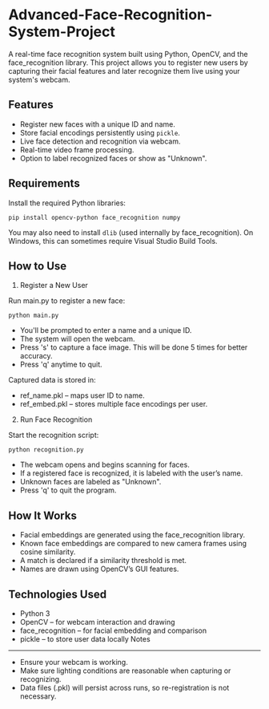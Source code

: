 # Advanced-Face-Recognition-System-Project

A real-time face recognition system built using Python, OpenCV, and the face_recognition library. This project allows you to register new users by capturing their facial features and later recognize them live using your system's webcam.

Features
--------
- Register new faces with a unique ID and name.
- Store facial encodings persistently using `pickle`.
- Live face detection and recognition via webcam.
- Real-time video frame processing.
- Option to label recognized faces or show as "Unknown".

Requirements
------------
Install the required Python libraries:

    pip install opencv-python face_recognition numpy

You may also need to install `dlib` (used internally by face_recognition). On Windows, this can sometimes require Visual Studio Build Tools.

How to Use
----------

1. Register a New User

Run main.py to register a new face:

    python main.py

- You'll be prompted to enter a name and a unique ID.
- The system will open the webcam.
- Press 's' to capture a face image. This will be done 5 times for better accuracy.
- Press 'q' anytime to quit.

Captured data is stored in:
- ref_name.pkl – maps user ID to name.
- ref_embed.pkl – stores multiple face encodings per user.

2. Run Face Recognition

Start the recognition script:

    python recognition.py

- The webcam opens and begins scanning for faces.
- If a registered face is recognized, it is labeled with the user’s name.
- Unknown faces are labeled as "Unknown".
- Press 'q' to quit the program.

How It Works
------------
- Facial embeddings are generated using the face_recognition library.
- Known face embeddings are compared to new camera frames using cosine similarity.
- A match is declared if a similarity threshold is met.
- Names are drawn using OpenCV’s GUI features.

Technologies Used
-----------------
- Python 3
- OpenCV – for webcam interaction and drawing
- face_recognition – for facial embedding and comparison
- pickle – to store user data locally
Notes
-----
- Ensure your webcam is working.
- Make sure lighting conditions are reasonable when capturing or recognizing.
- Data files (.pkl) will persist across runs, so re-registration is not necessary.

